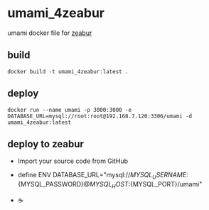 # umami_4zeabur

umami docker file for [zeabur](https://zeabur.com)

## build

```shell
docker build -t umami_4zeabur:latest .
```

## deploy 

```shell
docker run --name umami -p 3000:3000 -e DATABASE_URL=mysql://root:root@192.168.7.120:3306/umami -d umami_4zeabur:latest
```

## deploy to zeabur

* Import your source code from GitHub

* define ENV DATABASE_URL="mysql://${MYSQL_USERNAME}:${MYSQL_PASSWORD}@${MYSQL_HOST}:${MYSQL_PORT}/umami"

*  ☕️
